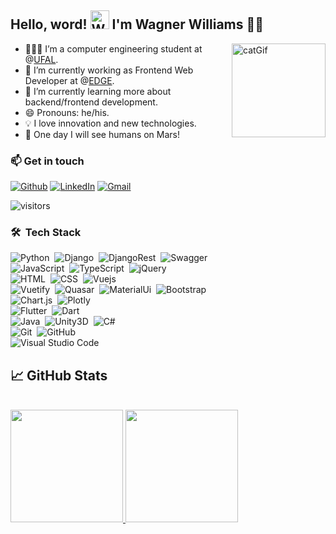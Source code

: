 <div>
  <h2>Hello, word! <img src="https://raw.githubusercontent.com/nixin72/nixin72/master/wave.gif" 
         alt="Waving hand animated gif"
         height="30"
         width="30" /> I'm Wagner Williams 👨‍💻</h2>
  <img align="right" alt="catGif" src="https://c.tenor.com/lDoAH0dehbIAAAAM/cat-mouse.gif" height="150px" class="giphy-embed" allowFullScreen>

- 👩🏻‍💻 I’m a computer engineering student at @[UFAL](https://ufal.br/). 
- 🔭 I’m currently working as Frontend Web Developer at @[EDGE](https://www.linkedin.com/company/edge-inovacao/mycompany/verification/).
- 🌱 I’m currently learning more about backend/frontend development.  
- 😄 Pronouns: he/his.
- 💡 I love innovation and new technologies.
- 🚀 One day I will see humans on Mars!

### 📫 Get in touch
[![Github](https://img.shields.io/badge/GitHub-100000?style=for-the-badge&logo=github&logoColor=white)](https://github.com/wagnerfilho1995)
[![LinkedIn](https://img.shields.io/badge/LinkedIn-0077B5?style=for-the-badge&logo=linkedin&logoColor=white)](https://www.linkedin.com/in/wagner-williams-barros-ferreira-filho-ab513ab8/)
[![Gmail](https://img.shields.io/badge/Gmail-D14836?style=for-the-badge&logo=gmail&logoColor=white)](mailto:wwbff@ic.ufal.br)
  	
![visitors](https://visitor-badge.glitch.me/badge?page_id=wagnerfilho1995/wagnerfilho1995)
</div>

### 🛠 &nbsp;Tech Stack

![Python](https://img.shields.io/badge/Python-05122A?style=flat&logo=python)&nbsp;
![Django](https://img.shields.io/badge/Django-05122A?style=flat&logo=django)&nbsp;
![DjangoRest](https://img.shields.io/badge/DJANGO-REST-05122A?style=flat&logo=django)&nbsp;
![Swagger](https://img.shields.io/badge/Swagger-05122A?style=flat&logo=Swagger)&nbsp;
<br />
![JavaScript](https://img.shields.io/badge/-JavaScript-05122A?style=flat&logo=javascript)&nbsp;
![TypeScript](https://img.shields.io/badge/TypeScript-05122A?style=flat&logo=typescript)&nbsp;
![jQuery](https://img.shields.io/badge/-jQuery-05122A?style=flat&logo=jQuery)&nbsp;
<br />
![HTML](https://img.shields.io/badge/-HTML-05122A?style=flat&logo=HTML5)&nbsp;
![CSS](https://img.shields.io/badge/-CSS-05122A?style=flat&logo=CSS3&logoColor=1572B6)&nbsp;
![Vuejs](https://img.shields.io/badge/Vue.js-05122A?style=flat&logo=vue.js)&nbsp;
<br />
![Vuetify](https://img.shields.io/badge/Vuetify-05122A?style=flat&logo=vuetify)&nbsp;
![Quasar](https://img.shields.io/badge/Quasar-05122A?style=flat&logo=quasar)&nbsp;
![MaterialUi](https://img.shields.io/badge/Material--UI-05122A?style=flat&logo=material-ui)&nbsp;
![Bootstrap](https://img.shields.io/badge/-Bootstrap-05122A?style=flat&logo=bootstrap&logoColor=563D7C)&nbsp;
<br />
![Chart.js](https://img.shields.io/badge/Chart.js-05122A?style=flat&logo=chartdotjs)&nbsp;
![Plotly](https://img.shields.io/badge/Plotly-05122A?style=flat&logo=plotly)&nbsp;
<br />
![Flutter](https://img.shields.io/badge/Flutter-05122A?style=flat&logo=flutter)&nbsp;
![Dart](https://img.shields.io/badge/Dart-05122A?style=flat&logo=dart)&nbsp;
<br />
![Java](https://img.shields.io/badge/-Java-05122A?style=flat&logo=Java&logoColor=FFA518)&nbsp;
![Unity3D](https://img.shields.io/badge/-Unity3D-05122A?style=flat&logo=Unity3D&logoColor=FFA518)&nbsp;
![C#](https://img.shields.io/badge/C%23%20-05122A?style=flat&logo=c-sharp&logoColor=FFA518)&nbsp;
<br />
![Git](https://img.shields.io/badge/-Git-05122A?style=flat&logo=git)&nbsp;
![GitHub](https://img.shields.io/badge/-GitHub-05122A?style=flat&logo=github)&nbsp;
<br />
![Visual Studio Code](https://img.shields.io/badge/-Visual%20Studio%20Code-05122A?style=flat&logo=visual-studio-code&logoColor=007ACC)&nbsp;

## &#x1f4c8; GitHub Stats
<br>
<div>

  <a href="https://github.com/wagnerfilho1995">
  <img height="180em" src="https://github-readme-stats.vercel.app/api?username=wagnerfilho1995&show_icons=true&theme=cobalt&include_all_commits=true&count_private=true"/>
  <img height="180em" src="https://github-readme-stats.vercel.app/api/top-langs/?username=wagnerfilho1995&layout=compact&langs_count=7&theme=cobalt"/>
    
<!--   ![Snake animation](https://github.com/gabrielalimact/gabrielalimact/blob/output/github-contribution-grid-snake.svg) -->
</div>
